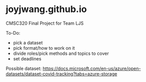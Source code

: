 # joyjwang.github.io
CMSC320 Final Project for Team LJS

To-Do:
- pick a dataset
- pick format/how to work on it
- divide roles/pick methods and topics to cover
- set deadlines

Possible dataset:
https://docs.microsoft.com/en-us/azure/open-datasets/dataset-covid-tracking?tabs=azure-storage
